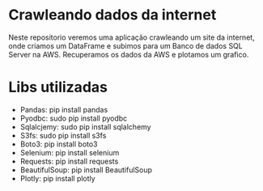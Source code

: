 # Crawleando dados da internet
Neste repositorio veremos uma aplicação crawleando um site da internet, onde criamos um DataFrame e subimos para um Banco de dados SQL Server na AWS. 
Recuperamos os dados da AWS e plotamos um grafico. 

# Libs utilizadas
* Pandas: pip install pandas
* Pyodbc: sudo pip install pyodbc
* Sqlalcjemy: sudo pip install sqlalchemy
* S3fs: sudo pip install s3fs
* Boto3: pip install boto3
* Selenium: pip install selenium
* Requests: pip install requests
* BeautifulSoup: pip install BeautifulSoup
* Plotly: pip install plotly
